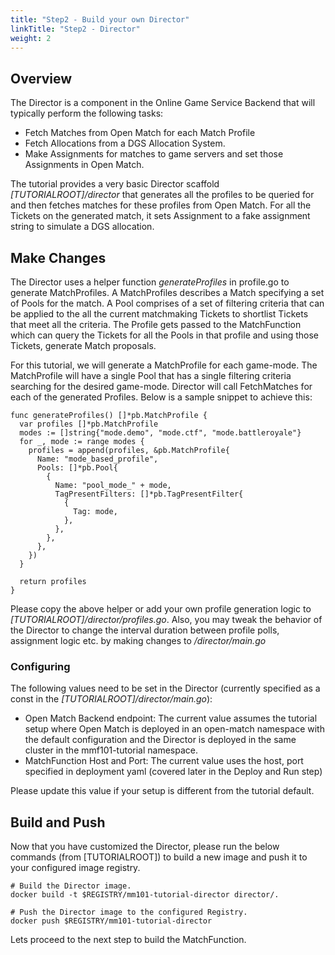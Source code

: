 ```yaml
---
title: "Step2 - Build your own Director"
linkTitle: "Step2 - Director"
weight: 2
---
```


## Overview

The Director is a component in the Online Game Service Backend that will typically perform the following tasks:

- Fetch Matches from Open Match for each Match Profile
- Fetch Allocations from a DGS Allocation System.
- Make Assignments for matches to game servers and set those Assignments in Open Match.

The tutorial provides a very basic Director scaffold *[TUTORIALROOT]/director* that generates all the profiles to be queried for and then fetches matches for these profiles from Open Match. For all the Tickets on the generated match, it sets Assignment to a fake assignment string to simulate a DGS allocation.

## Make Changes

The Director uses a helper function *generateProfiles* in profile.go to generate MatchProfiles. A MatchProfiles describes a Match specifying a set of Pools for the match. A Pool comprises of a set of filtering criteria that can be applied to the all the current matchmaking Tickets to shortlist Tickets that meet all the criteria. The Profile gets passed to the MatchFunction which can query the Tickets for all the Pools in that profile and using those Tickets, generate Match proposals.

For this tutorial, we will generate a MatchProfile for each game-mode. The MatchProfile will have a single Pool that has a single filtering criteria searching for the desired game-mode. Director will call FetchMatches for each of the generated Profiles. Below is a sample snippet to achieve this:

```
func generateProfiles() []*pb.MatchProfile {
  var profiles []*pb.MatchProfile
  modes := []string{"mode.demo", "mode.ctf", "mode.battleroyale"}
  for _, mode := range modes {
    profiles = append(profiles, &pb.MatchProfile{
      Name: "mode_based_profile",
      Pools: []*pb.Pool{
        {
          Name: "pool_mode_" + mode,
          TagPresentFilters: []*pb.TagPresentFilter{
            {
              Tag: mode,
            },
          },
        },
      },
    })
  }

  return profiles
}
```

Please copy the above helper or add your own profile generation logic to *[TUTORIALROOT]/director/profiles.go*. Also, you may tweak the behavior of the Director to change the interval duration between profile polls, assignment logic etc. by making changes to *<TUTORIALROOT>/director/main.go*

### Configuring

The following values need to be set in the Director (currently specified as a const in the *[TUTORIALROOT]/director/main.go*):

- Open Match Backend endpoint: The current value assumes the tutorial setup where Open Match is deployed in an open-match namespace with the default configuration and the Director is deployed in the same cluster in the mmf101-tutorial namespace.
- MatchFunction Host and Port: The current value uses the host, port specified in deployment yaml (covered later in the Deploy and Run step)

Please update this value if your setup is different from the tutorial default.

## Build and Push

Now that you have customized the Director, please run the below commands (from [TUTORIALROOT]) to build a new image and push it to your configured image registry.

```
# Build the Director image.
docker build -t $REGISTRY/mm101-tutorial-director director/.

# Push the Director image to the configured Registry.
docker push $REGISTRY/mm101-tutorial-director
```

Lets proceed to the next step to build the MatchFunction.
